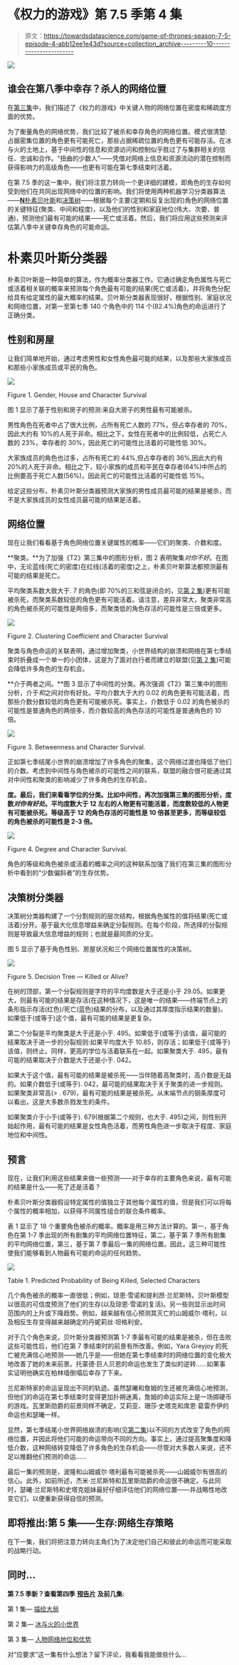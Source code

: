 # 《权力的游戏》第 7.5 季第 4 集

> 原文：<https://towardsdatascience.com/game-of-thrones-season-7-5-episode-4-abb12ee1e43d?source=collection_archive---------10----------------------->

![](img/203dd5bc11f0111c349d14a561d65fb9.png)

## 谁会在第八季中幸存？杀人的网络位置

在[第三集](https://medium.com/@joel.a.c.baum/game-of-thrones-season-7-5-episode-3-fcf1f35af7c0)中，我们描述了《权力的游戏》中关键人物的网络位置在密度和稀疏度方面的优势。

为了衡量角色的网络优势，我们比较了被杀和幸存角色的网络位置。模式很清楚:占据密集位置的角色更有可能死亡，那些占据稀疏位置的角色更有可能存活。在冰与火的土地上，基于中间性的信息和资源访问和控制似乎胜过了与集群相关的信任、忠诚和合作。“扭曲的少数人”——凭借对网络上信息和资源流动的潜在控制而获得影响力的高级角色——也更有可能在第七季结束时活着。

在第 7.5 季的这一集中，我们将注意力转向一个更详细的建模，即角色的生存如何受到他们在共同出现网络中的位置的影响。我们将使用两种机器学习分类器算法——[**N**朴素贝叶斯](https://en.wikipedia.org/wiki/Naive_Bayes_classifier)和[决策树](https://en.wikipedia.org/wiki/Decision_tree_learning)——根据每个主要(定期和反复出现的)角色的网络位置的关键特征(聚类、中间和程度)，以及他们的性别和家庭地位(伟大、次要、普通)，预测他们最有可能的结果——死亡或活着。然后，我们将应用这些预测来评估第八季中关键幸存角色的可能命运。

# 朴素贝叶斯分类器

朴素贝叶斯是一种简单的算法，作为概率分类器工作。它通过确定角色属性与死亡或活着相关联的概率来预测每个角色最有可能的结果(死亡或活着)，并将角色分配给具有给定属性的最大概率的结果。贝叶斯分类器表现很好，根据性别、家庭状况和网络位置，对第一至第七季 140 个角色中的 114 个(82.4%)角色的命运进行了正确分类。

## **性别和房屋**

让我们简单地开始，通过考虑男性和女性角色最可能的结果，以及那些大家族成员和那些小家族成员或平民的角色。

![](img/d9e27eab209ac78501b1c78866425f18.png)

Figure 1\. Gender, House and Character Survival

图 1 显示了基于性别和房子的预测:来自大房子的男性最有可能被杀。

男性角色在死者中占了很大比例，占所有死亡人数的 77%，但占幸存者的 70%，因此大约有 10%的人死于非命。相比之下，女性在死者中的比例较低，占死亡人数的 23%，幸存者的 30%，因此死亡的可能性比活着的可能性低 30%。

大家族成员的角色也过多，占所有死亡的 44%,但占幸存者的 36%,因此大约有 20%的人死于非命。相比之下，较小家族的成员和平民在幸存者(64%)中所占的比例要高于死亡人数(56%)，因此死亡的可能性比活着的可能性低 15%。

给定这些分布，朴素贝叶斯分类器预测大家族的男性成员最可能的结果是被杀，而不是大家族成员的女性成员最可能的结果是活着。

## 网络位置

现在让我们看看基于角色网络位置关键属性的概率——它们的聚类、介数和度。

**聚类。**为了加强《T2》第三集中的图形分析，图 2 表明聚集*对你不好*。在图中，无论蓝线(死亡的密度)在红线(活着的密度)之上，朴素贝叶斯算法都预测最有可能的结果是死亡。

平均聚类系数大致大于. 7 的角色(即 70%的三和弦是闭合的，见[第 2 集](https://medium.com/@joel.a.c.baum/game-of-thrones-season-7-5-episode-2-dd518f6b03c))更有可能被杀死，而聚类系数较低的角色更有可能活着。请注意，差异非常大，聚类非常高的角色被杀死的可能性是两倍多，而聚类低的角色存活的可能性是三倍或更多。

![](img/4d6157564dfe8daf364ec8fbce1c51e0.png)

Figure 2\. Clustering Coefficient and Character Survival

聚类与角色命运的关联表明，通过增加聚类，小世界结构的崩溃和网络在第七季结束时折叠成一个单一的小团体，这是为了面对白行者而建立的联盟(见[第 2 集](https://medium.com/@joel.a.c.baum/game-of-thrones-season-7-5-episode-2-dd518f6b03c))可能会降低许多角色的生存机会。

**介于两者之间。**图 3 显示了中间性的分类。再次强调《T2》第三集中的图形分析，介于*和*之间对你有好处。平均介数大于大约 0.02 的角色更有可能活着，而那些介数分数较低的角色更有可能被杀死。事实上，介数低于 0.02 的角色被杀的可能性是普通角色的两倍多，而介数较高的角色存活的可能性是普通角色的 10 倍。

![](img/7b8a08f74a1713575c3836619be6c2b5.png)

Figure 3\. Betweenness and Character Survival.

正如第七季结尾小世界的崩溃增加了许多角色的聚集，这个网络过渡也降低了他们的介数。考虑到中间性与角色被杀的可能性之间的联系，联盟的融合很可能通过其对中间性和聚类的影响减少了许多角色的生存机会。

**度。最后，我们来看看学位的分类。比如中间性，再次加强第三集的图形分析，度数*对你有好处*。平均度数大于 12 左右的人物更有可能活着，而度数较低的人物更有可能被杀死。等级高于 12 的角色存活的可能性是 10 倍甚至更多，而等级较低的角色被杀的可能性是 2-3 倍。**

![](img/d31ac94d2926720e6cae6adf61f11d85.png)

Figure 4\. Degree and Character Survival.

角色的等级和角色被杀或活着的概率之间的这种联系加强了我们在第三集的图形分析中看到的“少数偏斜者”的生存优势。

## 决策树分类器

决策树分类器构建了一个分割规则的层次结构，根据角色属性的值将结果(死亡或活着)分开。基于最大化信息增益来确定分裂规则。在每个阶段，所选择的分裂规则是导致最大信息增益的规则；也就是最同质的分支。

图 5 显示了基于角色性别、房屋状况和三个网络位置属性的决策树。

![](img/b54fcb60eed611d43445593425e30a9e.png)

Figure 5\. Decision Tree — Killed or Alive?

在树的顶部，第一个分裂规则是字符的平均度数是大于还是小于 29.05。如果更大，则最有可能的结果是存活(在这种情况下，这是唯一的结果——终端节点上的条形指示存活(红色)/死亡(蓝色)结果的分布，以及通过其厚度指示结果的数量)。如果低于(或等于)这个值，最有可能的结果是更复杂。

第二个分裂是平均聚类是大于还是小于. 495。如果低于(或等于)该值，最可能的结果取决于进一步的分裂规则:如果平均度大于 10.85，则存活；如果低于(或等于)该值，则终止。同样，更高的学位与活着联系在一起。如果聚类大于. 495，最有可能的结果取决于介数是大于还是小于. 042。

如果大于这个值，最有可能的结果是被杀死——当伴随着高聚类时，高介数是无益的。如果介数低于(或等于). 042，最可能的结果取决于关于聚类的进一步规则。如果聚类非常高(> . 679)，最有可能的结果是被杀死。从末端节点的钢条厚度可以看出，这是大多数杀戮发生的条件。

如果聚类介于小于(或等于). 679(根据第二个规则，也大于. 495)之间，则性别开始起作用，最有可能的结果是女性角色活着，而男性角色进一步取决于程度、家庭地位和中间性。

## 预言

现在，让我们利用这些结果来做一些预测——对于幸存的主要角色来说，最有可能的结果是什么——死了还是活着？

朴素贝叶斯分类器假设特定属性的值独立于其他每个属性的值，但是我们可以将每个属性的概率相加，以获得不同属性组合的联合条件概率。

表 1 显示了 18 个重要角色被杀的概率。概率是用三种方法计算的。第一，基于角色在第 1-7 季出现的所有剧集的平均网络位置特征，第二，基于第 7 季所有剧集的平均网络位置，第三，基于第 7 季最后一集的网络位置。因此，这三种可能性使我们能够看到人物最有可能的命运的任何趋势。

![](img/43f62585f301a235c37a7b3ab61beb50.png)

Table 1\. Predicted Probability of Being Killed, Selected Characters

几个角色被杀的概率一直很低；例如，琼恩·雪诺和提利昂·兰尼斯特。贝叶斯模型以很高的可信度预测了他们的生存(以及琼恩·雪诺的复活)。另一些则显示出时间范围内的上升或下降趋势。例如，越来越有信心预测其灭亡的山姆威尔·塔利，以及相反生存变得越来越确定的丹妮莉丝·坦格利安。

对于几个角色来说，贝叶斯分类器预测第 1-7 季最有可能的结果是被杀，但在击败这些可能性后，他们在第 7 季结束时的前景有所改善。例如，Yara Greyjoy 的死亡被充满信心地预测——她几乎是——但她在第七季结束时的网络位置的变化极大地改善了她的未来前景。托蒙德·巨人贝恩的命运也发生了类似的逆转……如果事实证明他确实在柏林墙倒塌后幸存了下来。

兰尼斯特家的命运呈现出不同的轨迹。虽然瑟曦和詹姆的生还被充满信心地预测，但他们的命运在第七季结束时变得更加扑朔迷离，詹姆的命运实际上是一场掷硬币的游戏。瓦里斯勋爵的前景同样不确定，艾莉亚、珊莎·史塔克和席恩·葛雷乔伊的命运也和瑟曦一样。

显然，第七季结尾小世界网络崩溃的影响(见[第二集](https://medium.com/@joel.a.c.baum/game-of-thrones-season-7-5-episode-2-dd518f6b03c))以不同的方式改变了角色的网络位置，并因此将他们可能的命运带向不同的方向。事实上，通过提高聚集度和降低介数，这种网络转变降低了许多角色的生存机会——尽管对大多数人来说，还不足以推翻他们预测的命运……

最后一集的预测是，波隆和山姆威尔·塔利最有可能被杀死——山姆威尔有很高的信心。此外，如前所述，杰米·兰尼斯特和瓦里斯勋爵的命运很不确定。与此同时，瑟曦·兰尼斯特和史塔克姐妹最好仔细评估他们的网络位置——并战略性地改变它们，以便重新获得自信的预测。

## 即将推出:第 5 集——生存:网络生存策略

在下一集，我们将把注意力转向主角们为了决定他们自己和彼此的命运而可能采取的战略行动。

## 同时…

**第 7.5 季新？查看第四季** [**预告片**](https://medium.com/@joel.a.c.baum/game-of-thrones-season-7-5-trailer-5ea3d7c4f6b3) **及前几集:**

第 1 集— [描绘大局](https://medium.com/@joel.a.c.baum/game-of-thrones-season-7-5-episode-1-27bdc906e6df)

第 2 集— [冰与火的小世界](https://medium.com/@joel.a.c.baum/game-of-thrones-season-7-5-episode-2-dd518f6b03c)

第 3 集— [人物网络地位和优势](https://medium.com/@joel.a.c.baum/game-of-thrones-season-7-5-episode-3-fcf1f35af7c0)

对“应要求”这一集有什么想法？留下评论，我看看我能做些什么…